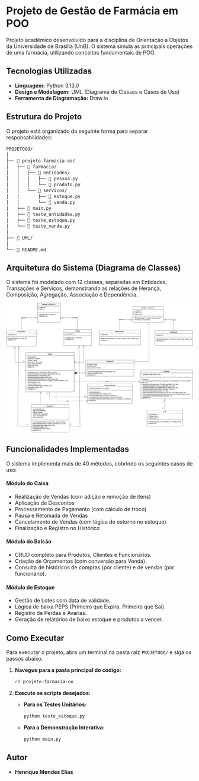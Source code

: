 # Projeto de Gestão de Farmácia em POO

Projeto acadêmico desenvolvido para a disciplina de Orientação a Objetos da Universidade de Brasília (UnB). O sistema simula as principais operações de uma farmácia, utilizando conceitos fundamentais de POO.

## Tecnologias Utilizadas
* **Linguagem:** Python 3.13.0
* **Design e Modelagem:** UML (Diagrama de Classes e Casos de Uso)
* **Ferramenta de Diagramação:** Draw.io

## Estrutura do Projeto
O projeto está organizado da seguinte forma para separar responsabilidades:

```
PROJETOOO/
│
├── 📁 projeto-farmacia-oo/
│   ├── 📁 farmacia/
│   │   ├── 📁 entidades/
│   │   │   ├── 📜 pessoa.py
│   │   │   └── 📜 produto.py
│   │   └── 📁 servicos/
│   │       ├── 📜 estoque.py
│   │       └── 📜 venda.py
│   ├── 📜 main.py
│   ├── 📜 teste_entidades.py
│   ├── 📜 teste_estoque.py
│   └── 📜 teste_venda.py
│
├── 📁 UML/
│
└── 📜 README.md
```
## Arquitetura do Sistema (Diagrama de Classes)
O sistema foi modelado com 12 classes, separadas em Entidades, Transações e Serviços, demonstrando as relações de Herança, Composição, Agregação, Associação e Dependência.

![Diagrama de Classes](UML/diagrama_de_classes.png)


## Funcionalidades Implementadas
O sistema implementa mais de 40 métodos, cobrindo os seguintes casos de uso:

#### Módulo do Caixa
* Realização de Vendas (com adição e remoção de itens)
* Aplicação de Descontos
* Processamento de Pagamento (com cálculo de troco)
* Pausa e Retomada de Vendas
* Cancelamento de Vendas (com lógica de estorno no estoque)
* Finalização e Registro no Histórico

#### Módulo do Balcão
* CRUD completo para Produtos, Clientes e Funcionários.
* Criação de Orçamentos (com conversão para Venda).
* Consulta de históricos de compras (por cliente) e de vendas (por funcionário).

#### Módulo de Estoque
* Gestão de Lotes com data de validade.
* Lógica de baixa PEPS (Primeiro que Expira, Primeiro que Sai).
* Registro de Perdas e Avarias.
* Geração de relatórios de baixo estoque e produtos a vencer.

## Como Executar
Para executar o projeto, abra um terminal na pasta raiz `PROJETOOO/` e siga os passos abaixo.

1.  **Navegue para a pasta principal do código:**
    ```bash
    cd projeto-farmacia-oo
    ```

2.  **Execute os scripts desejados:**
    * **Para os Testes Unitários:**
        ```bash
        python teste_estoque.py
        ```
    * **Para a Demonstração Interativa:**
        ```bash
        python main.py
        ```

## Autor
* **Henrique Mendes Elias**